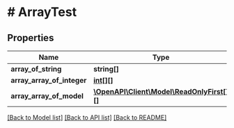 # # ArrayTest

## Properties

Name | Type | Description | Notes
------------ | ------------- | ------------- | -------------
**array_of_string** | **string[]** |  | [optional] 
**array_array_of_integer** | [**int[][]**](array.md) |  | [optional] 
**array_array_of_model** | [**\OpenAPI\Client\Model\ReadOnlyFirst[][]**](array.md) |  | [optional] 

[[Back to Model list]](../../README.md#documentation-for-models) [[Back to API list]](../../README.md#documentation-for-api-endpoints) [[Back to README]](../../README.md)


